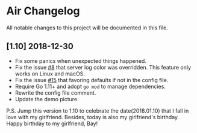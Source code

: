# Air Changelog

All notable changes to this project will be documented in this file. 

## [1.10] 2018-12-30

* Fix some panics when unexpected things happened.
* Fix the issue [#8](https://github.com/cosmtrek/air/issues/8) that server log color was overridden. This feature only works on Linux and macOS.
* Fix the issue [#15](https://github.com/cosmtrek/air/issues/15) that favoring defaults if not in the config file.
* Require Go 1.11+ and adopt `go mod` to manage dependencies.
* Rewrite the config file comment.
* Update the demo picture.

P.S. 
Jump this version to 1.10 to celebrate the date(2018.01.10) that I fall in love with my girlfriend. Besides, today is also my girlfriend's birthday. Happy birthday to my girlfriend, Bay! 
